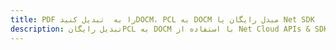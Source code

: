 ---title: PDF را به  تبدیل کنیدDOCM، PCL به DOCM مبدل رایگان یا Net SDKdescription: تبدیل رایگانPCL به DOCM با استفاده از Net Cloud APIs & SDK همچنین اسناد PDF را در Cloud ایجاد، ویرایش و رندر کنید.---